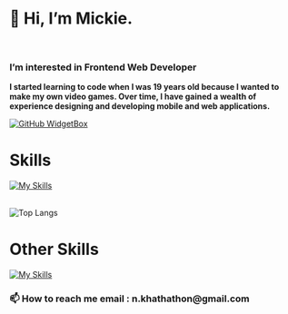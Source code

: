 <h1>👋 Hi, I’m Mickie.</h1>
<br>
<h3>I’m interested in Frontend Web Developer</h3>
<p><b>I started learning to code when I was 19 years old because I wanted to make my own video games. Over time, I have gained a wealth of experience designing and developing mobile and web applications.</b></p>

[![GitHub WidgetBox](https://github-widgetbox.vercel.app/api/profile?username=MickieProjects&data=followers,repositories,stars,commits&theme=nautilus)](https://github.com/Jurredr/github-widgetbox)

<h1>Skills</h1>

[![My Skills](https://skillicons.dev/icons?i=html,css,js,bootstrap,tailwind,git,github)](https://skillicons.dev)
<br>
<br>

![Top Langs](https://github-readme-stats.vercel.app/api/top-langs/?username=MickieProjects&langs_count=8)


<h1>Other Skills</h1>

[![My Skills](https://skillicons.dev/icons?i=figma,ps,ai,pr,ae,blender)](https://skillicons.dev)

<h3>📫 How to reach me email : n.khathathon@gmail.com </h3>
